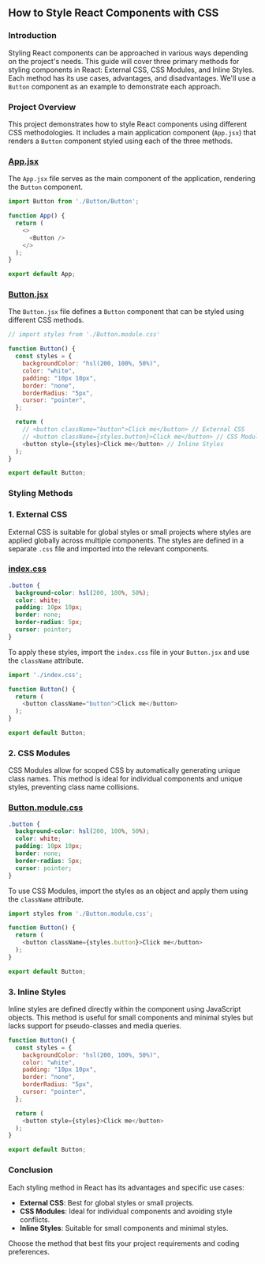 ## How to Style React Components with CSS

### Introduction

Styling React components can be approached in various ways depending on the project's needs. This guide will cover three primary methods for styling components in React: External CSS, CSS Modules, and Inline Styles. Each method has its use cases, advantages, and disadvantages. We'll use a `Button` component as an example to demonstrate each approach.

### Project Overview

This project demonstrates how to style React components using different CSS methodologies. It includes a main application component (`App.jsx`) that renders a `Button` component styled using each of the three methods.

### [App.jsx](./src/App.jsx)

The `App.jsx` file serves as the main component of the application, rendering the `Button` component.

```javascript
import Button from './Button/Button';

function App() {
  return (
    <>
      <Button />
    </>
  );
}

export default App;
```

### [Button.jsx](./src/Button/Button.jsx)

The `Button.jsx` file defines a `Button` component that can be styled using different CSS methods.

```javascript
// import styles from './Button.module.css'

function Button() {
  const styles = {
    backgroundColor: "hsl(200, 100%, 50%)",
    color: "white",
    padding: "10px 10px",
    border: "none",
    borderRadius: "5px",
    cursor: "pointer",
  };

  return (
    // <button className="button">Click me</button> // External CSS
    // <button className={styles.button}>Click me</button> // CSS Modules
    <button style={styles}>Click me</button> // Inline Styles
  );
}

export default Button;
```

### Styling Methods

### 1. External CSS

External CSS is suitable for global styles or small projects where styles are applied globally across multiple components. The styles are defined in a separate `.css` file and imported into the relevant components.

### [index.css](./src/index.css)

```css
.button {
  background-color: hsl(200, 100%, 50%);
  color: white;
  padding: 10px 10px;
  border: none;
  border-radius: 5px;
  cursor: pointer;
}
```

To apply these styles, import the `index.css` file in your `Button.jsx` and use the `className` attribute.

```javascript
import './index.css';

function Button() {
  return (
    <button className="button">Click me</button>
  );
}

export default Button;
```

### 2. CSS Modules

CSS Modules allow for scoped CSS by automatically generating unique class names. This method is ideal for individual components and unique styles, preventing class name collisions.

### [Button.module.css](./src/Button/Button.module.css)

```css
.button {
  background-color: hsl(200, 100%, 50%);
  color: white;
  padding: 10px 10px;
  border: none;
  border-radius: 5px;
  cursor: pointer;
}
```

To use CSS Modules, import the styles as an object and apply them using the `className` attribute.

```javascript
import styles from './Button.module.css';

function Button() {
  return (
    <button className={styles.button}>Click me</button>
  );
}

export default Button;
```

### 3. Inline Styles

Inline styles are defined directly within the component using JavaScript objects. This method is useful for small components and minimal styles but lacks support for pseudo-classes and media queries.

```javascript
function Button() {
  const styles = {
    backgroundColor: "hsl(200, 100%, 50%)",
    color: "white",
    padding: "10px 10px",
    border: "none",
    borderRadius: "5px",
    cursor: "pointer",
  };

  return (
    <button style={styles}>Click me</button>
  );
}

export default Button;
```

### Conclusion

Each styling method in React has its advantages and specific use cases:

- **External CSS**: Best for global styles or small projects.
- **CSS Modules**: Ideal for individual components and avoiding style conflicts.
- **Inline Styles**: Suitable for small components and minimal styles.

Choose the method that best fits your project requirements and coding preferences.